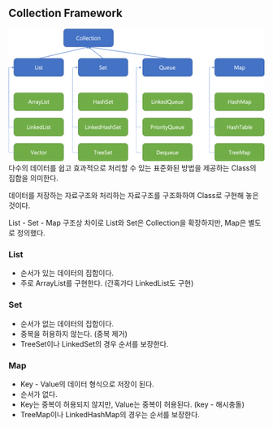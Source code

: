 ## Collection Framework

![img.png](img.png)
다수의 데이터를 쉽고 효과적으로 처리할 수 있는 표준화된 방법을 제공하는 Class의 집합을 의미한다.

데이터를 저장하는 자료구조와 처리하는 자료구조를 구조화하여 Class로 구현해 놓은 것이다.

List - Set - Map 구조상 차이로 List와 Set은 Collection을 확장하지만, Map은 별도로 정의했다.


### List

- 순서가 있는 데이터의 집합이다.
- 주로 ArrayList를 구현한다. (간혹가다 LinkedList도 구현)

### Set

- 순서가 없는 데이터의 집합이다. 
- 중복을 허용하지 않는다. (중복 제거)
- TreeSet이나 LinkedSet의 경우 순서를 보장한다.


### Map

- Key - Value의 데이터 형식으로 저장이 된다.
- 순서가 없다.
- Key는 중복이 허용되지 않지만, Value는 중복이 허용된다. (key - 해시충돌)
- TreeMap이나 LinkedHashMap의 경우는 순서를 보장한다.
